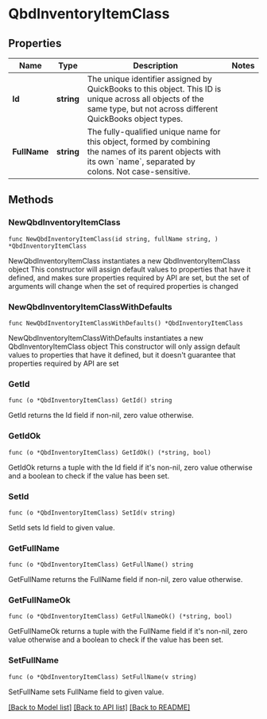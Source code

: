 # QbdInventoryItemClass

## Properties

Name | Type | Description | Notes
------------ | ------------- | ------------- | -------------
**Id** | **string** | The unique identifier assigned by QuickBooks to this object. This ID is unique across all objects of the same type, but not across different QuickBooks object types. | 
**FullName** | **string** | The fully-qualified unique name for this object, formed by combining the names of its parent objects with its own &#x60;name&#x60;, separated by colons. Not case-sensitive. | 

## Methods

### NewQbdInventoryItemClass

`func NewQbdInventoryItemClass(id string, fullName string, ) *QbdInventoryItemClass`

NewQbdInventoryItemClass instantiates a new QbdInventoryItemClass object
This constructor will assign default values to properties that have it defined,
and makes sure properties required by API are set, but the set of arguments
will change when the set of required properties is changed

### NewQbdInventoryItemClassWithDefaults

`func NewQbdInventoryItemClassWithDefaults() *QbdInventoryItemClass`

NewQbdInventoryItemClassWithDefaults instantiates a new QbdInventoryItemClass object
This constructor will only assign default values to properties that have it defined,
but it doesn't guarantee that properties required by API are set

### GetId

`func (o *QbdInventoryItemClass) GetId() string`

GetId returns the Id field if non-nil, zero value otherwise.

### GetIdOk

`func (o *QbdInventoryItemClass) GetIdOk() (*string, bool)`

GetIdOk returns a tuple with the Id field if it's non-nil, zero value otherwise
and a boolean to check if the value has been set.

### SetId

`func (o *QbdInventoryItemClass) SetId(v string)`

SetId sets Id field to given value.


### GetFullName

`func (o *QbdInventoryItemClass) GetFullName() string`

GetFullName returns the FullName field if non-nil, zero value otherwise.

### GetFullNameOk

`func (o *QbdInventoryItemClass) GetFullNameOk() (*string, bool)`

GetFullNameOk returns a tuple with the FullName field if it's non-nil, zero value otherwise
and a boolean to check if the value has been set.

### SetFullName

`func (o *QbdInventoryItemClass) SetFullName(v string)`

SetFullName sets FullName field to given value.



[[Back to Model list]](../README.md#documentation-for-models) [[Back to API list]](../README.md#documentation-for-api-endpoints) [[Back to README]](../README.md)


